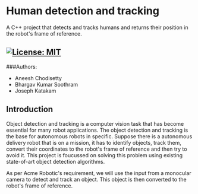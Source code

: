 # Human detection and tracking
A C++ project that detects and tracks humans and returns their position in the robot's frame of reference.

[![License: MIT](https://img.shields.io/badge/License-MIT-blue.svg)](https://opensource.org/licenses/MIT)
---
###Authors:
- Aneesh Chodisetty
- Bhargav Kumar Soothram
- Joseph Katakam

## Introduction
  Object detection and tracking is a computer vision task that has become essential for many robot applications. The object detection and tracking is the base for autonomous robots in specific. Suppose there is a autonomous delivery robot that is on a mission, it has to identify objects, track them, convert their coordinates to the robot's frame of reference and then try to avoid it. This project is foucussed on solving this problem using existing state-of-art object detection algorithms.

  As per Acme Robotic's requirement, we will use the input from a monocular camera to detect and track an object. This object is then converted to the robot's frame of reference. 
